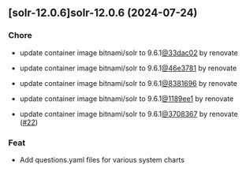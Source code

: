 

## [solr-12.0.6]solr-12.0.6 (2024-07-24)

### Chore



- update container image bitnami/solr to 9.6.1[@33dac02](https://github.com/33dac02) by renovate

- update container image bitnami/solr to 9.6.1[@46e3781](https://github.com/46e3781) by renovate

- update container image bitnami/solr to 9.6.1[@8381696](https://github.com/8381696) by renovate

- update container image bitnami/solr to 9.6.1[@1189ee1](https://github.com/1189ee1) by renovate

- update container image bitnami/solr to 9.6.1[@3708367](https://github.com/3708367) by renovate ([#22](https://github.com/truecharts/charts/issues/22))

### Feat



- Add questions.yaml files for various system charts